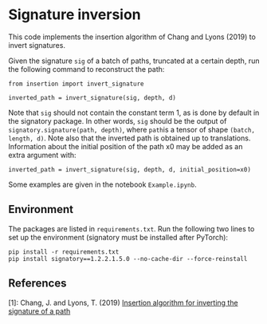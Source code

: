 # Signature inversion

This code implements the insertion algorithm of Chang and Lyons (2019) to invert signatures.

Given the signature `sig` of a batch of paths, truncated at a certain depth, run the following command to reconstruct the path:

```
from insertion import invert_signature

inverted_path = invert_signature(sig, depth, d)
```
Note that `sig` should not contain the constant term 1, as is done by default in the signatory package. In other words, `sig` should be the output of `signatory.signature(path, depth)`, where `path`is a tensor of shape `(batch, length, d)`. Note also that the inverted path is obtained up to translations. Information about the initial position of the path x0 may be added as an extra argument with:

```
inverted_path = invert_signature(sig, depth, d, initial_position=x0)
```

Some examples are given in the notebook `Example.ipynb`.


## Environment

The packages are listed in `requirements.txt`. Run the following two lines to set up the environment (signatory must be installed after PyTorch):

```
pip install -r requirements.txt
pip install signatory==1.2.2.1.5.0 --no-cache-dir --force-reinstall
```


## References


[1]: Chang, J. and Lyons, T. (2019) [Insertion algorithm for inverting the signature of a path](https://arxiv.org/abs/1907.08423)
